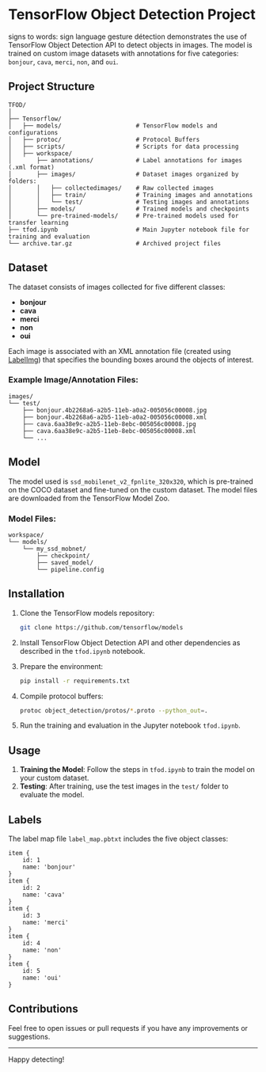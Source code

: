 
# TensorFlow Object Detection Project

signs to words: sign language gesture détection demonstrates the use of TensorFlow Object Detection API to detect objects in images. The model is trained on custom image datasets with annotations for five categories: `bonjour`, `cava`, `merci`, `non`, and `oui`.

## Project Structure

```
TFOD/
│
├── Tensorflow/
│   ├── models/                     # TensorFlow models and configurations
│   ├── protoc/                     # Protocol Buffers
│   ├── scripts/                    # Scripts for data processing
│   ├── workspace/
│       ├── annotations/            # Label annotations for images (.xml format)
│       ├── images/                 # Dataset images organized by folders:
│       │   ├── collectedimages/    # Raw collected images
│       │   ├── train/              # Training images and annotations
│       │   └── test/               # Testing images and annotations
│       ├── models/                 # Trained models and checkpoints
│       └── pre-trained-models/     # Pre-trained models used for transfer learning
├── tfod.ipynb                      # Main Jupyter notebook file for training and evaluation
└── archive.tar.gz                  # Archived project files
```

## Dataset

The dataset consists of images collected for five different classes:

- **bonjour**
- **cava**
- **merci**
- **non**
- **oui**

Each image is associated with an XML annotation file (created using [LabelImg](https://github.com/tzutalin/labelImg)) that specifies the bounding boxes around the objects of interest.

### Example Image/Annotation Files:

```
images/
└── test/
    ├── bonjour.4b2268a6-a2b5-11eb-a0a2-005056c00008.jpg
    ├── bonjour.4b2268a6-a2b5-11eb-a0a2-005056c00008.xml
    ├── cava.6aa38e9c-a2b5-11eb-8ebc-005056c00008.jpg
    ├── cava.6aa38e9c-a2b5-11eb-8ebc-005056c00008.xml
    └── ...
```

## Model

The model used is `ssd_mobilenet_v2_fpnlite_320x320`, which is pre-trained on the COCO dataset and fine-tuned on the custom dataset. The model files are downloaded from the TensorFlow Model Zoo.

### Model Files:

```
workspace/
└── models/
    └── my_ssd_mobnet/
        ├── checkpoint/
        ├── saved_model/
        └── pipeline.config
```

## Installation

1. Clone the TensorFlow models repository:

   ```bash
   git clone https://github.com/tensorflow/models
   ```

2. Install TensorFlow Object Detection API and other dependencies as described in the `tfod.ipynb` notebook.

3. Prepare the environment:

   ```bash
   pip install -r requirements.txt
   ```

4. Compile protocol buffers:

   ```bash
   protoc object_detection/protos/*.proto --python_out=.
   ```

5. Run the training and evaluation in the Jupyter notebook `tfod.ipynb`.

## Usage

1. **Training the Model**: Follow the steps in `tfod.ipynb` to train the model on your custom dataset.
2. **Testing**: After training, use the test images in the `test/` folder to evaluate the model.

## Labels

The label map file `label_map.pbtxt` includes the five object classes:

```text
item {
    id: 1
    name: 'bonjour'
}
item {
    id: 2
    name: 'cava'
}
item {
    id: 3
    name: 'merci'
}
item {
    id: 4
    name: 'non'
}
item {
    id: 5
    name: 'oui'
}
```

## Contributions

Feel free to open issues or pull requests if you have any improvements or suggestions.

---

Happy detecting!
